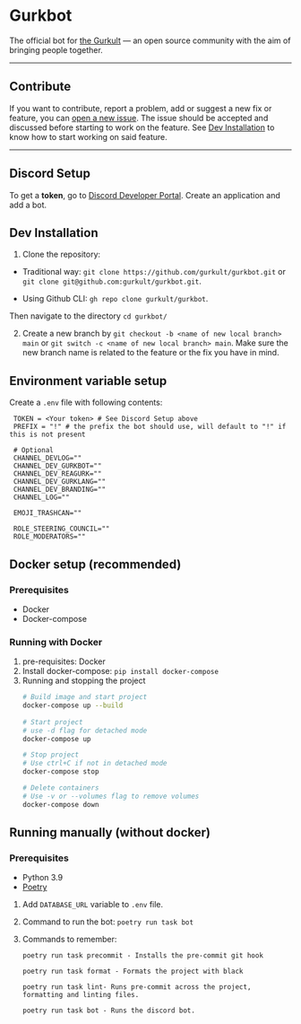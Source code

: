 # Gurkbot

The official bot for [the Gurkult](https://gurkult.com/discord) — an open source community with the aim of bringing people together.

---

## Contribute

If you want to contribute, report a problem, add or suggest a new fix or feature, you can [open a new issue](https://github.com/gurkult/gurkbot/issues/new/choose). The issue should be accepted and discussed before starting to work on the feature. See [Dev Installation](#Dev-Installation) to know how to start working on said feature.

---

## Discord Setup

To get a **token**, go to [Discord Developer Portal](https://discord.com/developers/applications). Create an application and add a bot.

## Dev Installation
1. Clone the repository:
- Traditional way: `git clone https://github.com/gurkult/gurkbot.git` or `git clone git@github.com:gurkult/gurkbot.git`.

- Using Github CLI: `gh repo clone gurkult/gurkbot`.

Then navigate to the directory `cd gurkbot/`

2. Create a new branch by `git checkout -b <name of new local branch> main` or `git switch -c <name of new local branch> main`. Make sure the new branch name is related to the feature or the fix you have in mind.


## Environment variable setup
Create a `.env` file with following contents:

   ```text
    TOKEN = <Your token> # See Discord Setup above
    PREFIX = "!" # the prefix the bot should use, will default to "!" if this is not present
   
    # Optional
    CHANNEL_DEVLOG=""
    CHANNEL_DEV_GURKBOT=""
    CHANNEL_DEV_REAGURK=""
    CHANNEL_DEV_GURKLANG=""
    CHANNEL_DEV_BRANDING=""
    CHANNEL_LOG=""

    EMOJI_TRASHCAN=""

    ROLE_STEERING_COUNCIL=""
    ROLE_MODERATORS=""
   ```

## Docker setup (recommended)
### Prerequisites
- Docker
- Docker-compose


### Running with Docker
1. pre-requisites: Docker
2. Install docker-compose: `pip install docker-compose`
3. Running and stopping the project
   ```sh
   # Build image and start project
   docker-compose up --build
  
   # Start project
   # use -d flag for detached mode
   docker-compose up
   
   # Stop project
   # Use ctrl+C if not in detached mode
   docker-compose stop
   
   # Delete containers
   # Use -v or --volumes flag to remove volumes
   docker-compose down
   ```
  
## Running manually (without docker)
### Prerequisites
- Python 3.9
- [Poetry](https://python-poetry.org/docs/#installation)

1. Add `DATABASE_URL` variable to `.env` file.

3. Command to run the bot: `poetry run task bot`
4. Commands to remember:
    ```
    poetry run task precommit - Installs the pre-commit git hook

    poetry run task format - Formats the project with black

    poetry run task lint- Runs pre-commit across the project, formatting and linting files.

    poetry run task bot - Runs the discord bot.
    ```

